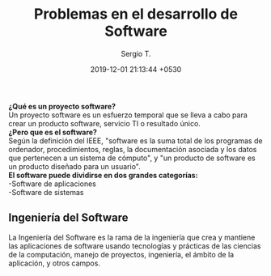 ﻿---
layout: post
title:  "Problemas en el desarrollo de Software"
date:   2019-12-01 21:13:44 +0530
author: Sergio T.
---
 
<p><b>¿Qué es un proyecto software?</b><br>
Un proyecto software es un esfuerzo temporal que se lleva a cabo para crear un producto software, servicio TI o resultado único.<br>
<b>¿Pero que es el software?</b><br>
Según la definición del IEEE, "software es la suma total de los programas de ordenador, procedimientos, reglas, la documentación asociada y los datos que pertenecen a un sistema de cómputo", y "un producto de software es un producto diseñado para un usuario".<br>
<b>El software puede dividirse en dos grandes categorías:</b><br>
-Software de aplicaciones<br>
-Software de sistemas</p>
<h2>Ingeniería del Software</h2>
<p>La Ingeniería del Software es la rama de la ingeniería que crea y mantiene las aplicaciones de software usando tecnologías y prácticas de las ciencias de la computación, manejo de proyectos, ingeniería, el ámbito de la aplicación, y otros campos.</p>
